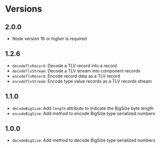 # Versions

## 2.0.0

- Node version 16 or higher is required

## 1.2.6

- `decodeTlvRecord`: Decode a TLV record into a record
- `decodeTlvStream`: Decode a TLV stream into component records
- `encodeTlvRecord`: Encode record data as a TLV record
- `encodeTlvStream`: Encode type value records as a TLV records stream

## 1.1.0

- `decodeBigSize`: Add `length` attribute to indicate the BigSize byte length
- `encodeBigSize`: Add method to encode BigSize type serialized numbers

## 1.0.0

- `decodeBigSize`: Add method to decode BigSize type serialized numbers
